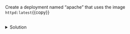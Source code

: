 Create a deployment named “apache” that uses the image `httpd:latest`{{copy}}

<br>
<details><summary>Solution</summary>
<br>

```bash
# create a deployment named "apache" that uses the image 'httpd:latest' and contains three pods
kubectl create deploy apache --image httpd:latest

# list the deployment and the pods in that deployment
kubectl get deploy,po
```{{exec}}


</details>